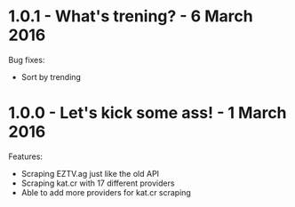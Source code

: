 1.0.1 - What's trening? - 6 March 2016
======================================

Bug fixes:
 - Sort by trending

1.0.0 - Let's kick some ass! -  1 March 2016
============================================

Features:
 - Scraping EZTV.ag just like the old API
 - Scraping kat.cr with 17 different providers
 - Able to add more providers for kat.cr scraping
